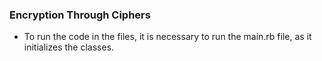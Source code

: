 ### Encryption Through Ciphers
   - To run the code in the files, it is necessary to run the main.rb file, as it initializes the classes.